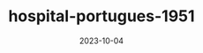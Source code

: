 ---
layout: note-image
parent: ../notas
title: hospital-portugues-1951
date: 2023-10-04
metatitle: Hospital Português
categories: imagem, hospital português, warp
description: Vista aérea do Hospital Português em 1951
year: 1951
cover-image: https://www.historiadorecife.com/notas/images/images/hospital-portugues-1951.jpg
---